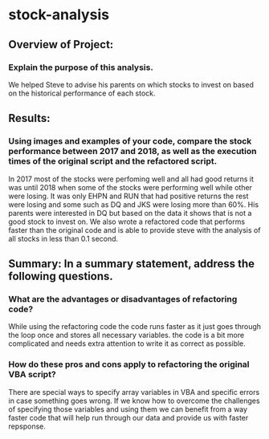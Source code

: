 # stock-analysis
## Overview of Project: 
### Explain the purpose of this analysis.
We helped Steve to advise his parents on which stocks to invest on based on the historical performance of each stock.
## Results: 
### Using images and examples of your code, compare the stock performance between 2017 and 2018, as well as the execution times of the original script and the refactored script.
In 2017 most of the stocks were perfoming well and all had good returns it was until 2018 when some of the stocks were performing well while other were losing. It was only EHPN and RUN that had positive returns the rest were losing and some such as DQ and JKS were losing more than 60%. His parents were interested in DQ but based on the data it shows that is not a good stock to invest on.
We also wrote a refactored code that performs faster than the original code and is able to provide steve with the analysis of all stocks in less than 0.1 second.
## Summary: In a summary statement, address the following questions.
### What are the advantages or disadvantages of refactoring code?
While using the refactoring code the code runs faster as it just goes through the loop once and stores all necessary variables. the code is a bit more complicated and needs extra attention to write it as correct as possible.
### How do these pros and cons apply to refactoring the original VBA script?
There are special ways to specify array variables in VBA and specific errors in case something goes wrong. If we know how to overcome the challenges of specifying those variables and using them we can benefit from a way faster code that will help run through our data and provide us with faster repsponse.
